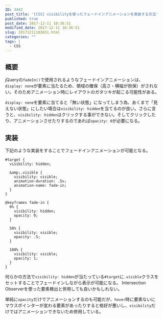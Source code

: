 ```yaml
---
ID: 3442
post_title: '[CSS] visibilityを使ったフェードインアニメーションを実装する方法'
published: true
post_date: 2017-12-11 10:36:51
modified_date: 2017-12-11 10:36:51
slug: 20171211103651.html
categories: ""
tags: |
  - CSS
---
```

## 概要
jQueryの`fadeIn()`で使用されるようなフェードインアニメーションは、`display: none`が要素に当たるため、領域の確保（高さ・横幅が担保）がされない。そのためアニメーション時にレイアウトのガタツキが起こる可能性がある。

`display: none`を要素に当てると「無い状態」になってしまう為、あくまで「見えない状態」にしたい場合は`visibility: hidden`を当てるのが良い。さらに言うと、`visibility: hidden`はクリックする事ができない。そしてクリックしたり、アニメーションさせたりするのであれば`opacity: 0`が必要になる。

<!--more-->

## 実装
下記のような実装をすることでフェードインアニメーションが可能となる。

```language-scss
#target {
  visibility: hidden;
  
  &amp;.visible {
    visibility: visible;
    animation-duration: .5s;
    animation-name: fade-in;
  }
}
```

```language-css
@keyframes fade-in {
  0% {
    visibility: hidden;
    opacity: 0;
  }

  50% {
    visibility: visible;
    opacity: .5;
  }

  100% {
    visibility: visible;
    opacity: 1;
  }
}
```

何らかの方法で`visibility: hidden`が当たっている`#target`に`.visible`クラスをセットすることでフェードインしながら表示が可能になる。
Intersection Observerを使った要素検出と併用しても良いかもしれない。

単純に`opacity`だけでアニメーションするのも可能だが、`hover`時に要素ないにマウスポインターが変わる要素があったりすると格好が悪いし、`visibility`だけではアニメーションできないため併用している。